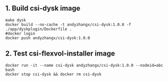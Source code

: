 ## 1. Build csi-dysk image

```
make dysk
docker build --no-cache -t andyzhangx/csi-dysk:1.0.0 -f ./app/dyskplugin/Dockerfile .
#docker login
docker push andyzhangx/csi-dysk:1.0.0
```

## 2. Test csi-flexvol-installer image
```
docker run -it --name csi-dysk andyzhangx/csi-dysk:1.0.0 --nodeid=abc bash
docker stop csi-dysk && docker rm csi-dysk
```
